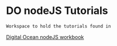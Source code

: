 # DO nodeJS Tutorials
    Workspace to hold the tutorials found in 
   [Digital Ocean nodeJS workbook](https://assets.digitalocean.com/books/how-to-code-in-nodejs.pdf)
